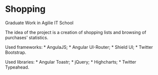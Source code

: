 # Shopping
Graduate Work in Agilie IT School

The idea of the project is a creation of shopping lists and browsing of purchases' statistics.
 
Used frameworks:
    * AngulaJS;
    * Angular UI-Router;
    * Shield UI;
    * Twitter Bootstrap.

Used libraries:
    * Angular Toastr;
    * jQuery;
    * Highcharts;
    * Twitter Typeahead.

    
 

